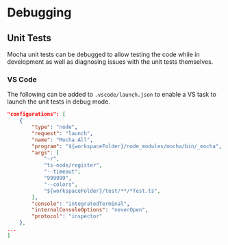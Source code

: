 # Debugging

## Unit Tests

Mocha unit tests can be debugged to allow testing the code while in development as well as diagnosing issues with the unit tests themselves.

### VS Code

The following can be added to `.vscode/launch.json` to enable a VS task to launch the unit tests in debug mode.

```json
"configurations": [
    {
        "type": "node",
        "request": "launch",
        "name": "Mocha All",
        "program": "${workspaceFolder}/node_modules/mocha/bin/_mocha",
        "args": [
            "-r",
            "ts-node/register",
            "--timeout",
            "999999",
            "--colors",
            "${workspaceFolder}/test/**/*Test.ts",
        ],
        "console": "integratedTerminal",
        "internalConsoleOptions": "neverOpen",
        "protocol": "inspector"
    },
...
]
```
